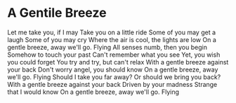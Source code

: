 A Gentile Breeze
===============

Let me take you, if I may
Take you on a little ride
Some of you may get a laugh
Some of you may cry
Where the air is cool, the lights are low
On a gentle breeze, away we'll go. Flying
All senses numb, then you begin
Somehow to touch your past
Can't remember what you see
Yet, you wish you could forget
You try and try, but can't relax
With a gentle breeze against your back
Don't worry angel, you should know
On a gentle breeze, away we'll go. Flying
Should I take you far away?
Or should we bring you back?
With a gentle breeze against your back
Driven by your madness
Strange that I would know
On a gentle breeze, away we'll go. Flying
